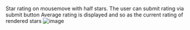 Star rating on mousemove with half stars. 
The user can submit rating via submit button 
Average rating is displayed and so as the current rating of rendered stars 
![image](https://user-images.githubusercontent.com/80393086/137909094-c4e7488e-5cb4-495a-8d77-ab032ce3781b.png)
